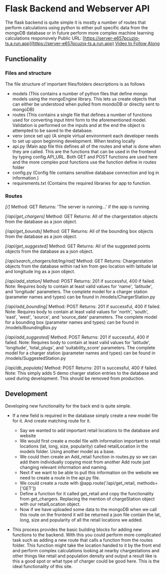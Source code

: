 ﻿
# Flask Backend and Webserver API
The flask backend is quite simple it is mostly a number of routes that perform calculations using python to either pull specific data from the mongoDB database or in future perform more complex machine learning calculations responsively
Public URL: [https://server-e657pcuziq-ts.a.run.app](https://server-e657pcuziq-ts.a.run.app)
[Video to Follow Along](https://youtu.be/bMOsU2jYGzo)
## Functionality
### Files and structure
The file structure of important files/folders descriptions is as follows
- models (This contains a number of python files that define mongo models using the mongoEngine library. This lets us create objects that can either be understood when pulled from mondoDB or directly sent to mongoDB)
- routes (This contains a single file that defines a number of functions used for converting input html form to the aforementioned model. Validation is performed on the inputs and at the end the object is attempted to be saved to the database.
- venv (once set up) (A simple virtual environment each developer needs to set up upon beginning development. When testing locally
- <span>api.py</span> (Main app file this defines all of the routes and what is done when they are called. This are the functions that can be used in the frontend by typing config.API_URL. Both GET and POST functions are used here and the more complex post functions use the function define in routes folder
- <span>config.py</span> (Config file contains sensitive database connection and log in information.)
- requirements.txt (Contains the required libraries for app to function.
### Routes
_[/]_
Method: GET
Returns: 'The server is running...' if the app is running.

_[/api/get_chargers]_
Method: GET
Returns: All of the chargerstation objects from the database as a json object.

_[/api/get_bounds]_
Method: GET
Returns: All of the bounding box objects from the database as a json object.

_[/api/get_suggested]_
Method: GET
Returns: All of the suggested points objects from the database as a json object.

_[/api/search_chargers/lat/lng/rad]_
Method: GET
Returns: Chargerstation objects from the database within rad km from geo location with latitude lat and longitude lng as a json object.

_[/api/add_station]_
Method: POST
Returns: 201 if successful, 400 if failed.
Note: Requires body to contain at least valid values for 'name', 'latitude', and 'longitude' parameters. The complete model for a charger station (parameter names and types) can be found in /models/ChargerStation.py

_[/api/add_bounding]_
Method: POST
Returns: 201 if successful, 400 if failed.
Note: Requires body to contain at least valid values for 'north', 'south', 'east', 'west', 'source', and 'source_date' parameters. The complete model for a bounding box (parameter names and types) can be found in /models/BoundingBox.py

_[/api/add_suggested]_
Method: POST
Returns: 201 if successful, 400 if failed.
Note: Requires body to contain at least valid values for 'latitude', 'longitude', 'total_plugs', and 'suitability_score' parameters. The complete model for a charger station (parameter names and types) can be found in /models/SuggestedStation.py

_[/api/db_populate]_
Method: POST
Returns: 201 is successful, 400 if failed.
Note: This simply adds 5 demo charger station entries to the database and used during development. This should be removed from production.
## Development
Developing new functionality for the back end is quite simple.
- If a new field is required in the database simply create a new model file for it. And create matching route for it.
	- Say we wanted to add important retail locations to the database and website
	- We would first create a model file with information important to retail locations (lat, long, size, popularity) called retailLocation in the models folder. Using another model as a base.
	- We could then create an Add_retail function in <span>routes.py</span> so we can add them individually copying most from another Add route just changing relevant information and naming.
	- Next if we want to be able to pull this information on the website we need to create a route in the <span>api.py</span> file.
	- We could create a route with @app.route('/api/get_retail, methods=['GET'])
	- Define a function for it called get_retail and copy the functionality from get_chargers. Replacing the mention of chargeStation object with our retailLocation object. 
	- Now if we have uploaded some data to the mongoDB when we call this route on the frontend it will be returned a json file contain the lat, long, size and popularity of all the retail locations we added.

- This process provides the basic building blocks for adding new functions to the backend. With this you could perform more complicated task such as adding a new route that calls a function from the routes folder. This function might take the location handed to it by the front end and perform complex calculations looking at nearby chargestations and other things like retail and population density and output a result like is this a good spot or what type of charger could be good here. This is the ideal functionality of this site.
